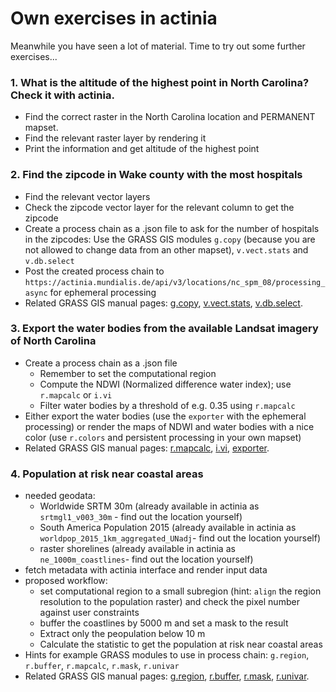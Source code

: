 # Own exercises in actinia

<!--
(duration: up to 2h)
-->

Meanwhile you have seen a lot of material. Time to try out some further exercises...

### 1. What is the altitude of the highest point in North Carolina? Check it with actinia.

  * Find the correct raster in the North Carolina location and PERMANENT mapset.
  * Find the relevant raster layer by rendering it
  * Print the information and get altitude of the highest point

### 2. Find the zipcode in Wake county with the most hospitals

  * Find the relevant vector layers
  * Check the zipcode vector layer for the relevant column to get the zipcode
  * Create a process chain as a .json file to ask for the number of hospitals in the zipcodes: Use the GRASS GIS modules `g.copy` (because you are not allowed to change data from an other mapset), `v.vect.stats` and `v.db.select`
  * Post the created process chain to `https://actinia.mundialis.de/api/v3/locations/nc_spm_08/processing_async` for ephemeral processing
  * Related GRASS GIS manual pages:
      [g.copy](https://grass.osgeo.org/grass-stable/manuals/g.copy.html),
      [v.vect.stats](https://grass.osgeo.org/grass-stable/manuals/v.vect.stats.html),
      [v.db.select](https://grass.osgeo.org/grass-stable/manuals/v.db.select.html).

### 3. Export the water bodies from the available Landsat imagery of North Carolina

  * Create a process chain as a .json file
    * Remember to set the computational region
    * Compute the NDWI (Normalized difference water index); use `r.mapcalc` or `i.vi`
    * Filter water bodies by a threshold of e.g. 0.35 using `r.mapcalc`
  * Either export the water bodies (use the `exporter` with the ephemeral processing) or render the maps of NDWI and water bodies with a nice color (use `r.colors` and persistent processing in your own mapset)
  * Related GRASS GIS manual pages:
      [r.mapcalc](https://grass.osgeo.org/grass-stable/manuals/r.mapcalc.html),
      [i.vi](https://grass.osgeo.org/grass-stable/manuals/i.vi.html),
      [exporter](https://github.com/mundialis/exporter/).

### 4. Population at risk near coastal areas

  * needed geodata:
    * Worldwide SRTM 30m (already available in actinia as `srtmgl1_v003_30m` - find out the location yourself)
    * South America Population 2015 (already available in actinia as `worldpop_2015_1km_aggregated_UNadj`- find out the location yourself)
    * raster shorelines (already available in actinia as `ne_1000m_coastlines`- find out the location yourself)
  * fetch metadata with actinia interface and render input data
  * proposed workflow:
    * set computational region to a small subregion (hint: `align` the region resolution to the population raster) and check the pixel number against user constraints
    * buffer the coastlines by 5000 m and set a mask to the result
    * Extract only the peopulation below 10 m
    * Calculate the statistic to get the population at risk near coastal areas
  * Hints for example GRASS modules to use in process chain: `g.region`, `r.buffer`, `r.mapcalc`, `r.mask`, `r.univar`
  * Related GRASS GIS manual pages:
      [g.region](https://grass.osgeo.org/grass-stable/manuals/g.region.html),
      [r.buffer](https://grass.osgeo.org/grass-stable/manuals/r.buffer),
      [r.mask](https://grass.osgeo.org/grass-stable/manuals/r.mask),
      [r.univar](https://grass.osgeo.org/grass-stable/manuals/r.univar.html).

<!-- ### EXERCISE: "Property risks from trees"

(draft idea only, submit your suggestion to trainer how to solve this task)

* define your region of interest
* needed geodata:
    * building footprints
        * download from OSM (via [https://overpass-turbo.eu/](https://overpass-turbo.eu/) | Wizard > building > ok > Export > Geojson)
        * these data are now on your machine and not on the actinia server
        * use "ace importer" or cURL to upload
    * select Sentinel-2 scene
* proposed workflow:
    * actinia "ace" importer for building footprint upload
    * `v.buffer` of 10m and 30m around footprints
    * select S2 scene, compute NDVI with `i.vi`
    * filter NDVI threshold > 0.6 (map algebra) to get the tree pixels - more exiting would be a ML approach (with previously prepared training data ;-)) (`r.learn.ml` offers RF and SVM)
    * on binary tree map (which corresponds to risk exposure)
    * count number of tree pixels in 5x5 moving window (`r.neighbors` with method "count")
    * compute property risk statistics using buffers and tree count map and upload to buffered building map (`v.rast.stats`, method=maximum)
    * export of results through REST resources -->
